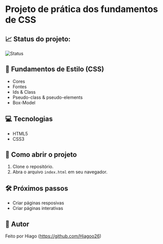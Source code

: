 # Projeto de prática dos fundamentos de CSS

## 📈 Status do projeto: 

![Status](https://img.shields.io/badge/Status-Finalizado-brightgreen)

## 🎨 Fundamentos de Estilo (CSS)

- Cores
- Fontes
- Ids & Class
- Pseudo-class & pseudo-elements
- Box-Model

## 💻 Tecnologias

- HTML5
- CSS3

## 📂 Como abrir o projeto

1. Clone o repositório.
2. Abra o arquivo `index.html` em seu navegador.

## 🛠️ Próximos passos

- Criar páginas resposivas
- Criar páginas interativas
  
## 🧑 Autor

Feito por Hiago (https://github.com/Hiagoo26)
